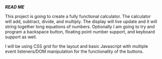 ***READ ME***

This project is going to create a fully functional calculator. The calculator will add, subtract, divide, and multiply. The display will live update and it will string together long equations of numbers. Optionally I am going to try and program a backspace button, floating point number support, and keyboard support as well. 

I will be using CSS grid for the layout and basic Javascript with multiple event listeners/DOM manipulation for the functionality of the buttons.